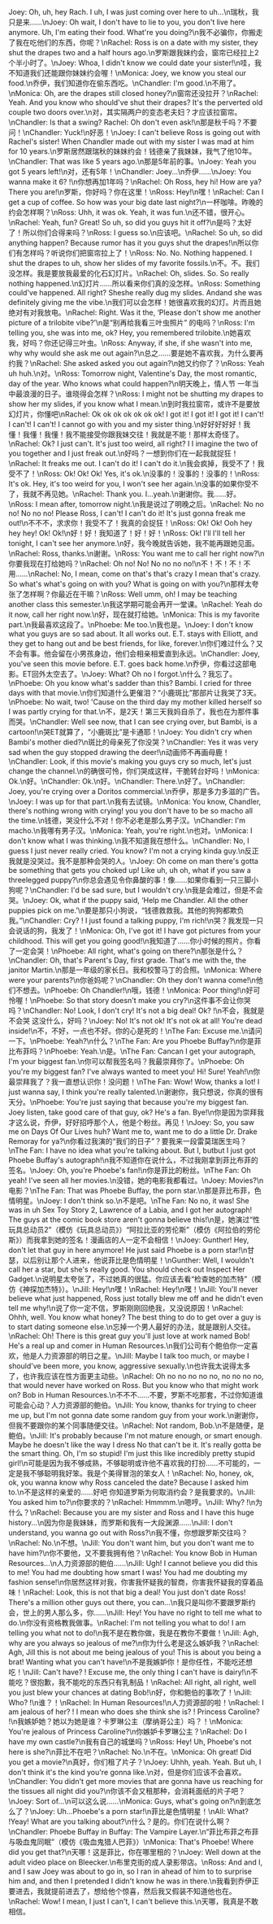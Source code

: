 Joey: Oh, uh, hey Rach. I uh, I was just coming over here to uh…\n瑞秋，我只是来……\nJoey: Oh wait, I don't have to lie to you, you don't live here anymore. Uh, I'm eating their food. What're you doing?\n我不必骗你，你搬走了我在吃他们的东西，你呢？\nRachel: Ross is on a date with my sister, they shut the drapes two and a half hours ago.\n罗斯跟我妹约会，窗帘已经拉上2个半小时了。\nJoey: Whoa, I didn't know we could date your sister!\n哇，我不知道我们还能跟你妹妹约会喔！\nMonica: Joey, we know you steal our food.\n乔伊，我们知道你在偷东西吃。\nChandler: I'm good.\n不用了。\nMonica: Oh, are the drapes still closed honey?\n窗帘还没拉开？\nRachel: Yeah. And you know who should've shut their drapes? It's the perverted old couple two doors over.\n对，其实隔两户的变态老夫妇？才应该拉窗帘。\nChandler: Is that a swing? Rachel: Oh don't even ask!\n那是秋千吗？不要问！\nChandler: Yuck!\n好恶！\nJoey: I can't believe Ross is going out with Rachel's sister! When Chandler made out with my sister I was mad at him for 10 years.\n罗斯居然跟瑞秋的妹妹约会！钱德亲了我妹妹，我气了他10年。\nChandler: That was like 5 years ago.\n那是5年前的事。\nJoey: Yeah you got 5 years left!\n对，还有5年！\nChandler: Joey...\n乔伊……\nJoey: You wanna make it 6? !\n你想再加1年吗？\nRachel: Oh Ross, hey hi! How are ya? There you are!\n罗斯，你好吗？你在这里！\nRoss: Hey!\n嘿！\nRachel: Can I get a cup of coffee. So how was your big date last night?\n一杯咖啡。昨晚的约会怎样啊？\nRoss: Uhh, it was ok. Yeah, it was fun.\n还不错，很开心。\nRachel: Yeah, fun? Great! So uh, so did you guys hit it off?\n是吗？太好了！所以你们合得来吗？\nRoss: I guess so.\n应该吧。\nRachel: So uh, so did anything happen? Because rumor has it you guys shut the drapes!\n所以你们有怎样吗？听说你们把窗帘拉上了！\nRoss: No. No. Nothing happened. I shut the drapes to uh, show her slides of my favorite fossils.\n不。不。我们没怎样。我是要放我最爱的化石幻灯片。\nRachel: Oh, slides. So. So really nothing happened.\n幻灯片……所以看来你们真的没怎样。\nRoss: Something could've happened. All right? Sheshe really dug my slides. Andand she was definitely giving me the vibe.\n我们可以会怎样！她很喜欢我的幻灯。片而且她绝对有对我放电。\nRachel: Right. Was it the, ‘Please don't show me another picture of a trilobite vibe?’\n是“别再给我看三叶虫照片” 的电吗？\nRoss: I'm telling you, she was into me, ok? Hey, you remembered trilobite.\n她喜欢我，好吗？你还记得三叶虫。\nRoss: Anyway, if she, if she wasn't into me, why why would she ask me out again?\n总之……要是她不喜欢我，为什么要再约我？\nRachel: She asked asked you out again?\n她又约你了？\nRoss: Yeah uh huh.\n对。\nRoss: Tomorrow night, Valentine's Day, the most romantic, day of the year. Who knows what could happen?\n明天晚上，情人节 一年当中最浪漫的日子。谁晓得会怎样？\nRoss: I might not be shutting my drapes to show her my slides, if you know what I mean.\n到时我拉窗帘，或许不是要放幻灯片，你懂吧\nRachel: Ok ok ok ok ok ok ok! I got it! I got it! I got it! I can't! I can't! I can't! I cannot go with you and my sister thing.\n好好好好好！我懂！我懂！我懂！我不能接受你跟我妹交往！我就是不能！那样太奇怪了。\nRachel: Ok? I just can't. It's just too weird, all right? I I imagine the two of you together and I just freak out.\n好吗？一想到你们在一起我就捉狂！\nRachel: It freaks me out. I can't do it! I can't do it.\n我会疯掉，我受不了！我受不了！\nRoss: Ok! Ok! Ok! Yes, it's ok.\n没事的！没事的！没事的！\nRoss: It's ok. Hey, it's too weird for you, I won't see her again.\n没事的如果你受不了，我就不再见她。\nRachel: Thank you. I...yeah.\n谢谢你。我……好。\nRoss: I mean after, tomorrow night.\n我是说过了明晚之后。\nRachel: No no no! No no no! Please Ross, I can't! I can't do it! It's just gonna freak me out!\n不不不，求求你！我受不了！我真的会捉狂！\nRoss: Ok! Ok! Ooh hey hey hey! Ok! Ok!\n好！好！我知道了！好！好！\nRoss: Ok! I'll I'll tell her tonight, I can't see her anymore.\n好，我今晚就告诉她，我不能再跟她见面。\nRachel: Ross, thanks.\n谢谢。\nRoss: You want me to call her right now?\n你要我现在打给她吗？\nRachel: Oh no! No! No no no no!\n不！不！不！不用……\nRachel: No, I mean, come on that's that's crazy I mean that's crazy. So what's what's going on with you? What is going on with you?\n那样太夸张了怎样啊？你最近在干嘛？\nRoss: Well umm, oh! I may be teaching another class this semester.\n我这学期可能会再开一堂课。\nRachel: Yeah do it now, call her right now.\n好，现在就打给她。\nMonica: This is my favorite part.\n我最喜欢这段了。\nPhoebe: Me too.\n我也是。\nJoey: I don't know what you guys are so sad about. It all works out. E.T. stays with Elliott, and they get to hang out and be best friends, for like, forever.\n你们难过什么？又不会有事。他会留在小男孩身边，他们会相亲相爱直到永远。\nChandler: Joey, you've seen this movie before. E.T. goes back home.\n乔伊，你看过这部电影。ET回外太空去了。\nJoey: What? Oh no I forgot.\n什么？我忘了。\nPhoebe: Oh you know what's sadder than this? Bambi. I cried for three days with that movie.\n你们知道什么更催泪？“小鹿斑比”那部片让我哭了3天。\nPhoebe: No wait, two! 'Cause on the third day my mother killed herself so I was partly crying for that.\n不，是2天！第三天我妈自杀了，我也在为那件事而哭。\nChandler: Well see now, that I can see crying over, but Bambi, is a cartoon!\n哭ET就算了，“小鹿斑比”是卡通耶！\nJoey: You didn't cry when Bambi's mother died?\n斑比的母亲死了你没哭？\nChandler: Yes it was very sad when the guy stopped drawing the deer!\n动画师不再画母鹿！\nChandler: Look, if this movie's making you guys cry so much, let's just change the channel.\n的确很可怜，你们哭成这样，干脆转台好吗！\nMonica: Ok.\n好。\nChandler: Ok.\n好。\nChandler: There.\n好了。\nChandler: Joey, you're crying over a Doritos commercial.\n乔伊，那是多力多滋的广告。\nJoey: I was up for that part.\n我有去试镜。\nMonica: You know, Chandler, there's nothing wrong with crying! you you don't have to be so macho all the time.\n钱德，哭没什么不对！你不必老是那么男子汉。\nChandler: I'm macho.\n我哪有男子汉。\nMonica: Yeah, you're right.\n也对。\nMonica: I don't know what I was thinking.\n我不知道我在想什么。\nChandler: No, I guess I just never really cried. You know? I'm not a crying kinda guy.\n反正我就是没哭过。我不是那种会哭的人。\nJoey: Oh come on man there's gotta be something that gets you choked up! Like uh, uh oh, what if you saw a threelegged puppy?\n你总会遇见令你鼻酸的事！像……如果你看到一只三脚小狗呢？\nChandler: I'd be sad sure, but I wouldn't cry.\n我是会难过，但是不会哭。\nJoey: Ok, what if the puppy said, ‘Help me Chandler. All the other puppies pick on me.’\n要是那只小狗说，“钱德救救我。其他的狗狗都欺负我。”\nChandler: Cry? ! I just found a talking puppy, I'm rich!\n哭？我发现一只会说话的狗，我发了！\nMonica: Oh, I've got it! I have got pictures from your childhood. This will get you going good!\n我知道了……你小时候的照片。你看了一定会哭！\nPhoebe: All right, what's going on there?\n那张是什么？\nChandler: Oh, that's Parent's Day, first grade. That's me with the, the janitor Martin.\n那是一年级的家长日。我和校警马丁的合照。\nMonica: Where were your parents?\n你爸妈呢？\nChandler: Oh they don't wanna come!\n他们不想去。\nPhoebe: Oh Chandler!\n哦，钱德！\nMonica: Poor thing!\n好可怜喔！\nPhoebe: So that story doesn't make you cry?\n这件事不会让你哭吗？\nChandler: No! Look, I don't cry! It's not a big deal! Ok? !\n不会，我就是不会哭 这没什么，好吗？\nJoey: No! It's not ok! It's not ok at all! You're dead inside!\n不，不好，一点也不好。你的心是死的！\nThe Fan: Excuse me.\n请问一下。\nPhoebe: Yeah?\n什么？\nThe Fan: Are you Phoebe Buffay?\n你是菲比布菲吗？\nPhoebe: Yeah.\n是。\nThe Fan: Cancan I get your autograph, I'm your biggest fan.\n你可以帮我签名吗？我最崇拜你了。\nPhoebe: Oh you're my biggest fan? I've always wanted to meet you! Hi! Sure! Yeah!\n你最崇拜我了？我一直想认识你！没问题！\nThe Fan: Wow! Wow, thanks a lot! I just wanna say, I think you're really talented.\n谢谢你，我只想说，你真的很有天分。\nPhoebe: You're just saying that because you're my biggest fan. Joey listen, take good care of that guy, ok? He's a fan. Bye!\n你是因为崇拜我才这么说，乔伊，好好招呼那个人，他是个粉丝。再见！\nJoey: So, you saw me on Days Of Our Lives huh? Want me to, want me to do a little Dr. Drake Remoray for ya?\n你看过我演的“我们的日子”？要我来一段雷莫瑞医生吗？\nThe Fan: I have no idea what you're talking about. But I, butbut I just got Phoebe Buffay's autograph!\n我不知道你在说什么，不过我刚拿到菲比布菲的签名。\nJoey: Oh, you're Phoebe's fan!\n你是菲比的粉丝。\nThe Fan: Oh yeah! I've seen all her movies.\n没错，她的电影我都看过。\nJoey: Movies?\n电影？\nThe Fan: That was Phoebe Buffay, the porn star.\n那是菲比布菲，色情明星。\nJoey: I don't think so.\n不是吧。\nThe Fan: No no, it was! She was in uh Sex Toy Story 2, Lawrence of a Labia, and I got her autograph! The guys at the comic book store aren't gonna believe this!\n是，她演过“性玩具总动员2”（模仿《玩具总动员》）“阿拉比亚的劳伦斯”（模仿《阿拉伯的劳伦斯》）而我拿到她的签名！漫画店的人一定不会相信！\nJoey: Gunther! Hey, don't let that guy in here anymore! He just said Phoebe is a porn star!\n甘瑟，以后别让那个人进来，他说菲比是色情明星！\nGunther: Well, I wouldn't call her a star, but she's really good. You should check out Inspect Her Gadget.\n说明星太夸张了，不过她真的很猛。你应该去看“检查她的加杰特”（模仿《神探加杰特》）。\nJill: Hey!\n嘿！\nRachel: Hey!\n嘿！\nJill: You'll never believe what just happened, Ross just totally blew me off and he didn't even tell me why!\n说了你一定不信，罗斯刚刚回绝我，又没说原因！\nRachel: Ohhh, well. You know what honey? The best thing to do to get over a guy is to start dating someone else.\n忘掉一个男人最好的办法，就是跟别人交往。\nRachel: Oh! There is this great guy you'll just love at work named Bob! He's a real up and comer in Human Resources.\n我们公司有个鲍伯你一定喜欢，他是人力资源部的明日之星。\nJill: Maybe I talk too much, or maybe I should've been more, you know, aggressive sexually.\n也许我太说得太多了，也许我应该在性方面更主动些。\nRachel: Oh no no no no no, no no no no, that would never have worked on Ross. But you know who that might work on? Bob in Human Resources.\n不不不……不要，罗斯不吃那套，不过你知道谁可能会心动？人力资源部的鲍伯。\nJill: You know, thanks for trying to cheer me up, but I'm not gonna date some random guy from your work.\n谢谢你，但我不要跟你的某个同事随便交往。\nRachel: Not random, Bob.\n不是随便，是鲍伯。\nJill: It's probably because I'm not mature enough, or smart enough. Maybe he doesn't like the way I dress No that can't be it. It's really gotta be the smart thing. Oh, I'm so stupid! I'm just this like incredibly pretty stupid girl!\n可能是因为我不够成熟，不够聪明或许他不喜欢我的打扮……不可能的，一定是我不够聪明我好笨。我是个美得冒泡的笨女人！\nRachel: No, honey, ok, ok, you wanna know why Ross canceled the date? Because I asked him to.\n不是这样的亲爱的……好吧 你知道罗斯为何取消约会？是我要求的。\nJill: You asked him to?\n你要求的？\nRachel: Hmmmm.\n嗯哼。\nJill: Why? !\n为什么？\nRachel: Because you are my sister and Ross and I have this huge history...\n因为你是我妹妹，而罗斯和我有一大段渊源……\nJill: I don't understand, you wanna go out with Ross?\n我不懂，你想跟罗斯交往吗？\nRachel: No.\n不想。\nJill: You don't want him, but you don't want me to have him?\n你不要他，又不要我拥有他？\nRachel: You know Bob in Human Resources...\n人力资源部的鲍伯……\nJill: Ugh! I cannot believe you did this to me! You had me doubting how smart I was! You had me doubting my fashion sense!\n你居然这样对我，你害我怀疑我的智商，你害我怀疑我的穿着品味！\nRachel: Look, this is not that big a deal! You just don't date Ross! There's a million other guys out there, you can...\n我只是叫你不要跟罗斯约会，世上的男人那么多，你……\nJill: Hey! You have no right to tell me what to do.\n你没有资格教我做事。\nRachel: I'm not telling you what to do! I am telling you what not to do!\n我不是在教你做，我是在教你不要做！\nJill: Agh, why are you always so jealous of me?\n你为什么老是这么嫉妒我？\nRachel: Agh, Jill this is not about me being jealous of you! This is about you being a brat! Wanting what you can't have!\n不是我嫉妒你！是你任性，不能吃还想吃！\nJill: Can't have? ! Excuse me, the only thing I can't have is dairy!\n不能吃？很抱歉，我不能吃的东西只有乳制品！\nRachel: All right, all right, well you just blew your chances at dating Bob!\n好，你和鲍伯的事吹了！\nJill: Who? !\n谁？！\nRachel: In Human Resources!\n人力资源部的啦！\nRachel: I am jealous of her? ! I mean who does she think she is? ! Princess Caroline? !\n我嫉妒她？她以为她是谁？卡罗琳公主（摩纳哥公主）吗？！\nMonica: You're jealous of Princess Caroline?\n你嫉妒卡罗琳公主？\nRachel: Do I have my own castle?\n我有自己的城堡吗？\nRoss: Hey! Uh, Phoebe's not here is she?\n菲比不在吧？\nRachel: No.\n不在。\nMonica: Oh great! Did you get a movie?\n真好，你们租了片子？\nJoey: Uhhh, yeah. Yeah. But uh, I don't think it's the kind you're gonna like.\n对，但是你们应该不会喜欢。\nChandler: You didn't get more movies that are gonna have us reaching for the tissues all night did you?\n你该不会又租那种，会消耗面纸的片子吧？\nJoey: Sort of...\n可以这么说……\nMonica: Guys, what's going on?\n到底怎么了？\nJoey: Uh...Phoebe's a porn star!\n菲比是色情明星！\nAll: What? !Yeay! What are you talking about?\n什么？是的。你们在说什么啊？\nChandler: Phoebe Buffay in Buffay: The Vampire Layer.\n“菲比布菲之布菲与吸血鬼同眠”（模仿《吸血鬼猎人巴菲》）\nMonica: That's Phoebe! Where did you get that?\n天哪！这是菲比，你在哪里租的？\nJoey: Well down at the adult video place on Bleecker.\n布里克街的成人录影带店。\nRoss: And and I, and I saw Joey was about to go in, so I ran in ahead of him to to surprise him and, and then I pretended I didn't know he was in there.\n我看到乔伊正要进去，我就提前进去了，想给他个惊喜，然后我又假装不知道他也在。\nRachel: Wow! I mean, I just I can't, I can't believe this.\n天哪，我真是不敢相信。
        